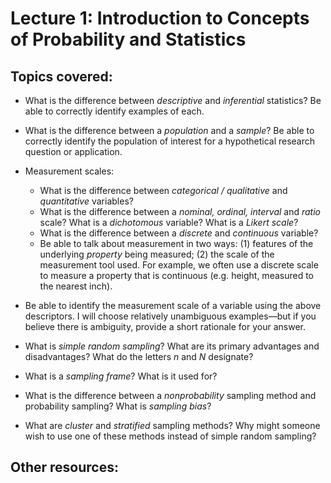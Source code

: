 # Lecture 1: Introduction to Concepts of Probability and Statistics

## Topics covered:

* What is the difference between *descriptive* and *inferential* statistics? Be able to correctly identify examples of each.

* What is the difference between a *population* and a *sample*? Be able to correctly identify the population of interest for a hypothetical research question or application.

* Measurement scales:
     * What is the difference between *categorical / qualitative* and *quantitative* variables? 
     * What is the difference between a *nominal, ordinal, interval* and *ratio* scale? What is a *dichotomous* variable? What is a *Likert scale*?
     * What is the difference between a *discrete* and *continuous* variable? 
     * Be able to talk about measurement in two ways: (1) features of the underlying *property* being measured; (2) the scale of the measurement tool used. For example, we often use a discrete scale to measure a property that is continuous (e.g. height, measured to the nearest inch).

* Be able to identify the measurement scale of a variable using the above descriptors. I will choose relatively unambiguous examples—but if you believe there is ambiguity, provide a short rationale for your answer.

* What is *simple random sampling*? What are its primary advantages and disadvantages? What do the letters *n* and *N* designate?

* What is a *sampling frame*? What is it used for? 

* What is the difference between a *nonprobability* sampling method and probability sampling? What is *sampling bias*?

* What are *cluster* and *stratified* sampling methods? Why might someone wish to use one of these methods instead of simple random sampling?

## Other resources:
